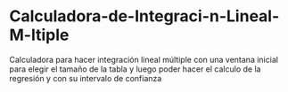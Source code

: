 # Calculadora-de-Integraci-n-Lineal-M-ltiple
Calculadora para hacer integración lineal múltiple con una ventana inicial para elegir el tamaño de la tabla y luego poder hacer el calculo de la regresión y con su intervalo de confianza
